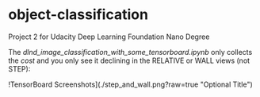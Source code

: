 # object-classification
Project 2 for Udacity Deep Learning Foundation Nano Degree

The *dlnd_image_classification_with_some_tensorboard.ipynb* only collects the _cost_ and you only see it declining in the RELATIVE or WALL views (not STEP):

!TensorBoard Screenshots](./step_and_wall.png?raw=true "Optional Title") 
